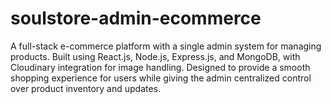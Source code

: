 # soulstore-admin-ecommerce
A full-stack e-commerce platform with a single admin system for managing products. Built using React.js, Node.js, Express.js, and MongoDB, with Cloudinary integration for image handling. Designed to provide a smooth shopping experience for users while giving the admin centralized control over product inventory and updates.

